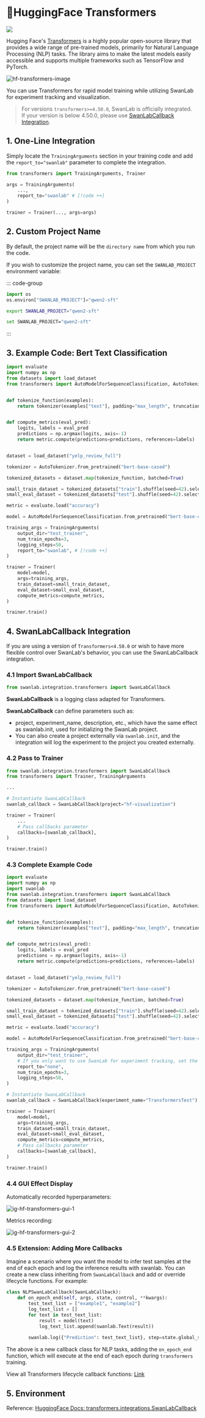 # 🤗HuggingFace Transformers

[![](/assets/colab.svg)](https://colab.research.google.com/drive/1iYwrAM4ToCWt5p5hlrrkHlQqBIav_r2E?usp=sharing)

Hugging Face's [Transformers](https://github.com/huggingface/transformers) is a highly popular open-source library that provides a wide range of pre-trained models, primarily for Natural Language Processing (NLP) tasks. The library aims to make the latest models easily accessible and supports multiple frameworks such as TensorFlow and PyTorch.

![hf-transformers-image](/assets/ig-huggingface-transformers.png)

You can use Transformers for rapid model training while utilizing SwanLab for experiment tracking and visualization.

> For versions `transformers>=4.50.0`, SwanLab is officially integrated.  
> If your version is below 4.50.0, please use [SwanLabCallback Integration](#_4-swanlabcallback-integration).

## 1. One-Line Integration

Simply locate the `TrainingArguments` section in your training code and add the `report_to="swanlab"` parameter to complete the integration.

```python
from transformers import TrainingArguments, Trainer

args = TrainingArguments(
    ...,
    report_to="swanlab" # [!code ++]
)

trainer = Trainer(..., args=args)
```

## 2. Custom Project Name

By default, the project name will be the `directory name` from which you run the code.

If you wish to customize the project name, you can set the `SWANLAB_PROJECT` environment variable:

::: code-group

```python
import os
os.environ["SWANLAB_PROJECT"]="qwen2-sft"
```

```bash [Command Line（Linux/MacOS）]
export SWANLAB_PROJECT="qwen2-sft"
```

```bash [Command Line（Windows）]
set SWANLAB_PROJECT="qwen2-sft"
```

:::

## 3. Example Code: Bert Text Classification

```python
import evaluate
import numpy as np
from datasets import load_dataset
from transformers import AutoModelForSequenceClassification, AutoTokenizer, Trainer, TrainingArguments


def tokenize_function(examples):
    return tokenizer(examples["text"], padding="max_length", truncation=True)


def compute_metrics(eval_pred):
    logits, labels = eval_pred
    predictions = np.argmax(logits, axis=-1)
    return metric.compute(predictions=predictions, references=labels)


dataset = load_dataset("yelp_review_full")

tokenizer = AutoTokenizer.from_pretrained("bert-base-cased")

tokenized_datasets = dataset.map(tokenize_function, batched=True)

small_train_dataset = tokenized_datasets["train"].shuffle(seed=42).select(range(1000))
small_eval_dataset = tokenized_datasets["test"].shuffle(seed=42).select(range(1000))

metric = evaluate.load("accuracy")

model = AutoModelForSequenceClassification.from_pretrained("bert-base-cased", num_labels=5)

training_args = TrainingArguments(
    output_dir="test_trainer",
    num_train_epochs=3,
    logging_steps=50,
    report_to="swanlab", # [!code ++]
)

trainer = Trainer(
    model=model,
    args=training_args,
    train_dataset=small_train_dataset,
    eval_dataset=small_eval_dataset,
    compute_metrics=compute_metrics,
)

trainer.train()
```

## 4. SwanLabCallback Integration

If you are using a version of `Transformers<4.50.0` or wish to have more flexible control over SwanLab's behavior, you can use the SwanLabCallback integration.

### 4.1 Import SwanLabCallback

```python
from swanlab.integration.transformers import SwanLabCallback
```

**SwanLabCallback** is a logging class adapted for Transformers.

**SwanLabCallback** can define parameters such as:

- project, experiment_name, description, etc., which have the same effect as swanlab.init, used for initializing the SwanLab project.
- You can also create a project externally via `swanlab.init`, and the integration will log the experiment to the project you created externally.

### 4.2 Pass to Trainer

```python (1,7,12)
from swanlab.integration.transformers import SwanLabCallback
from transformers import Trainer, TrainingArguments

...

# Instantiate SwanLabCallback
swanlab_callback = SwanLabCallback(project="hf-visualization")

trainer = Trainer(
    ...
    # Pass callbacks parameter
    callbacks=[swanlab_callback],
)

trainer.train()
```

### 4.3 Complete Example Code

```python (4,41,50)
import evaluate
import numpy as np
import swanlab
from swanlab.integration.transformers import SwanLabCallback
from datasets import load_dataset
from transformers import AutoModelForSequenceClassification, AutoTokenizer, Trainer, TrainingArguments


def tokenize_function(examples):
    return tokenizer(examples["text"], padding="max_length", truncation=True)


def compute_metrics(eval_pred):
    logits, labels = eval_pred
    predictions = np.argmax(logits, axis=-1)
    return metric.compute(predictions=predictions, references=labels)


dataset = load_dataset("yelp_review_full")

tokenizer = AutoTokenizer.from_pretrained("bert-base-cased")

tokenized_datasets = dataset.map(tokenize_function, batched=True)

small_train_dataset = tokenized_datasets["train"].shuffle(seed=42).select(range(1000))
small_eval_dataset = tokenized_datasets["test"].shuffle(seed=42).select(range(1000))

metric = evaluate.load("accuracy")

model = AutoModelForSequenceClassification.from_pretrained("bert-base-cased", num_labels=5)

training_args = TrainingArguments(
    output_dir="test_trainer",
    # If you only want to use SwanLab for experiment tracking, set the report_to parameter to "none"
    report_to="none",
    num_train_epochs=3,
    logging_steps=50,
)

# Instantiate SwanLabCallback
swanlab_callback = SwanLabCallback(experiment_name="TransformersTest")

trainer = Trainer(
    model=model,
    args=training_args,
    train_dataset=small_train_dataset,
    eval_dataset=small_eval_dataset,
    compute_metrics=compute_metrics,
    # Pass callbacks parameter
    callbacks=[swanlab_callback],
)

trainer.train()
```

### 4.4 GUI Effect Display

Automatically recorded hyperparameters:

![ig-hf-transformers-gui-1](./huggingface_transformers/card.jpg)

Metrics recording:

![ig-hf-transformers-gui-2](./huggingface_transformers/chart.jpg)


### 4.5 Extension: Adding More Callbacks

Imagine a scenario where you want the model to infer test samples at the end of each epoch and log the inference results with swanlab. You can create a new class inheriting from `SwanLabCallback` and add or override lifecycle functions. For example:

```python
class NLPSwanLabCallback(SwanLabCallback):    
    def on_epoch_end(self, args, state, control, **kwargs):
        test_text_list = ["example1", "example2"]
        log_text_list = []
        for text in test_text_list:
            result = model(text)
            log_text_list.append(swanlab.Text(result))
            
        swanlab.log({"Prediction": test_text_list}, step=state.global_step)
```

The above is a new callback class for NLP tasks, adding the `on_epoch_end` function, which will execute at the end of each epoch during `transformers` training.

View all Transformers lifecycle callback functions: [Link](https://github.com/huggingface/transformers/blob/main/src/transformers/trainer_callback.py#L311)

## 5. Environment

Reference: [HuggingFace Docs: transformers.integrations.SwanLabCallback](https://huggingface.co/docs/transformers/main/en/main_classes/callback#transformers.integrations.SwanLabCallback)